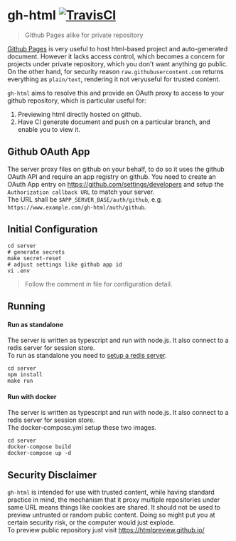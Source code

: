 # gh-html [![TravisCI][travis-image]][travis-url]
> Github Pages alike for private repository

[Github Pages](https://pages.github.com/) is very useful to host html-based project and auto-generated document. However it lacks access control, which becomes a concern for projects under private repository, which you don't want anything go public.
On the other hand, for security reason `raw.githubusercontent.com` returns everything as `plain/text`, rendering it not veryuseful for trusted content.

`gh-html` aims to resolve this and provide an OAuth proxy to access to your github repository, which is particular useful for:
1. Previewing html directly hosted on github.
2. Have CI generate document and push on a particular branch, and enable you to view it.


## Github OAuth App
The server proxy files on github on your behalf, to do so it uses the github OAuth API and require an app registry on github. You need to create an OAuth App entry on https://github.com/settings/developers and setup the `Authorization callback URL` to match your server.  
The URL shall be `$APP_SERVER_BASE/auth/github`, e.g. `https://www.example.com/gh-html/auth/github`.


## Initial Configuration
```
cd server
# generate secrets
make secret-reset
# adjust settings like github app id
vi .env
```
> Follow the comment in file for configuration detail.

## Running
#### Run as standalone
The server is written as typescript and run with node.js. It also connect to a redis server for session store.  
To run as standalone you need to [setup a redis server](https://www.digitalocean.com/community/tutorials/how-to-install-and-configure-redis-on-ubuntu-16-04).
```
cd server
npm install
make run
```

#### Run with docker
The server is written as typescript and run with node.js. It also connect to a redis server for session store.  
The docker-compose.yml setup these two images.
```
cd server
docker-compose build
docker-compose up -d
```

## Security Disclaimer
`gh-html` is intended for use with trusted content, while having standard practice in mind, the mechanism that it proxy multiple repositories under same URL means things like cookies are shared. It should not be used to preview untrusted or random public content. Doing so might put you at certain security risk, or the computer would just explode.  
To preview public repository just visit https://htmlpreview.github.io/

<!-- Markdown link & img dfn's -->
[travis-image]: https://travis-ci.org/shadow-paw/gh-html.svg?branch=master
[travis-url]: https://travis-ci.org/shadow-paw/gh-html
